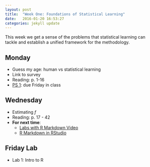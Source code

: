 ```yaml
---
layout: post
title:  "Week One: Foundations of Statistical Learning"
date:   2016-01-20 16:53:27
categories: jekyll update
---
```


This week we get a sense of the problems that statistical learning can tackle 
and establish a unified framework for the methodology.

## Monday
- Guess my age: human vs statistical learning
- Link to survey
- Reading: p. 1-16
- [PS 1](andrewpbray.github.io/math-243/problem-sets/ps-1.html): due Friday in class

## Wednesday
- Estimating $f$
- Reading: p. 17 - 42
- **For next time**:
    - [Labs with R Markdown Video](https://www.youtube.com/watch?v=o8JKVadwAO0)
    - [R Markdown in RStudio](https://www.youtube.com/watch?v=DNS7i2m4sB0)

## Friday Lab
- Lab 1: Intro to R